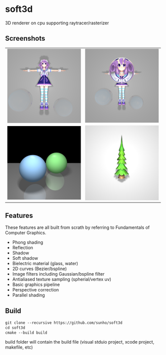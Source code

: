 # soft3d

3D renderer on cpu supporting raytracer/rasterizer

## Screenshots

|  | |
| :----: | :-----: |
| ![](resources/screen2.png) | ![](resources/screen.png) |
| ![](resources/screen3.png) | ![](resources/screen4.png) |

## Features

These features are all built from scrath by referring to Fundamentals of Computer Graphics.
- Phong shading
- Reflection
- Shadow
- Soft shadow
- Bielectric material (glass, water)
- 2D curves (Bezier/bspline)
- Image filters including Gaussian/bspline filter
- Antialiased texture sampling (spherial/vertex uv)
- Basic graphics pipeline
- Perspective correction
- Parallel shading

## Build 
```
git clone --recursive https://github.com/sunho/soft3d
cd soft3d
cmake --build build
```
build folder will contain the build file (visual stduio project, xcode project, makefile, etc)